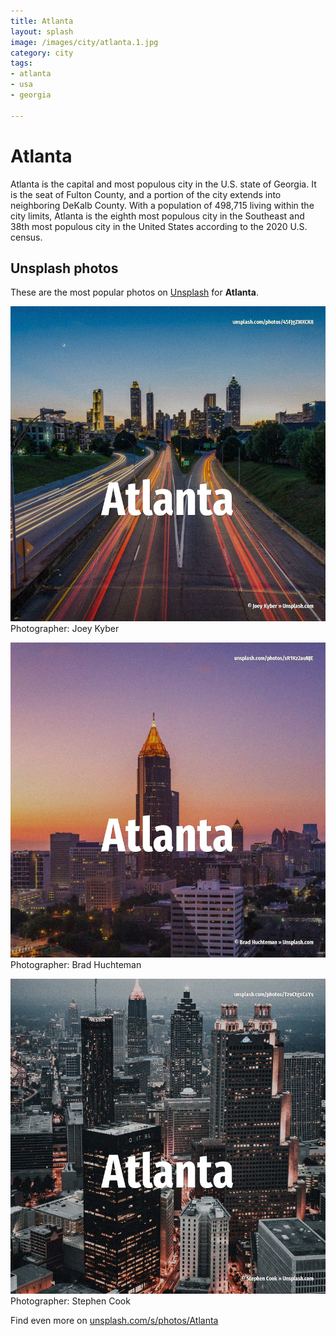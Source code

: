 ```yaml
---
title: Atlanta
layout: splash
image: /images/city/atlanta.1.jpg
category: city
tags:
- atlanta
- usa
- georgia

---
```

# Atlanta

Atlanta  is the capital and most populous city in the U.S. state of Georgia. It is the seat of Fulton County, and a portion of the city extends into neighboring DeKalb County. With a population of 498,715 living within the city limits, Atlanta is the eighth most populous  city in the Southeast and 38th most populous city in the United States according to the 2020 U.S. census. 

 
## Unsplash photos
These are the most popular photos on [Unsplash](https://unsplash.com) for **Atlanta**.
 
![Atlanta](/images/city/atlanta.1.jpg)
Photographer:  Joey Kyber
 
![Atlanta](/images/city/atlanta.2.jpg)
Photographer:  Brad Huchteman
 
![Atlanta](/images/city/atlanta.3.jpg)
Photographer:  Stephen Cook
 
Find even more on [unsplash.com/s/photos/Atlanta](https://unsplash.com/s/photos/Atlanta)
 
